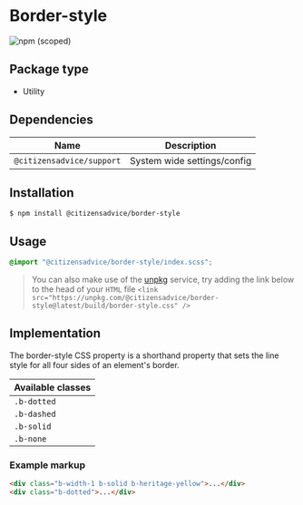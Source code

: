 # Border-style

![npm (scoped)](https://img.shields.io/npm/v/@citizensadvice/border-style.svg)

## Package type

- Utility

## Dependencies

| Name                      | Description                 |
|---------------------------|-----------------------------|
| `@citizensadvice/support` | System wide settings/config |

## Installation

```shell
$ npm install @citizensadvice/border-style
```

## Usage

```scss
@import "@citizensadvice/border-style/index.scss";
```

> You can also make use of the [unpkg](https://unpkg.com) service, try adding the link below to the head of your `HTML` file
> `<link src="https://unpkg.com/@citizensadvice/border-style@latest/build/border-style.css" />`

## Implementation

The border-style CSS property is a shorthand property that sets the line style for all four sides of an element's border.

| Available classes |
|-------------------|
| `.b-dotted`       |
| `.b-dashed`       |
| `.b-solid`        |
| `.b-none`         |

### Example markup
```html
<div class="b-width-1 b-solid b-heritage-yellow">...</div>
<div class="b-dotted">...</div>
```

